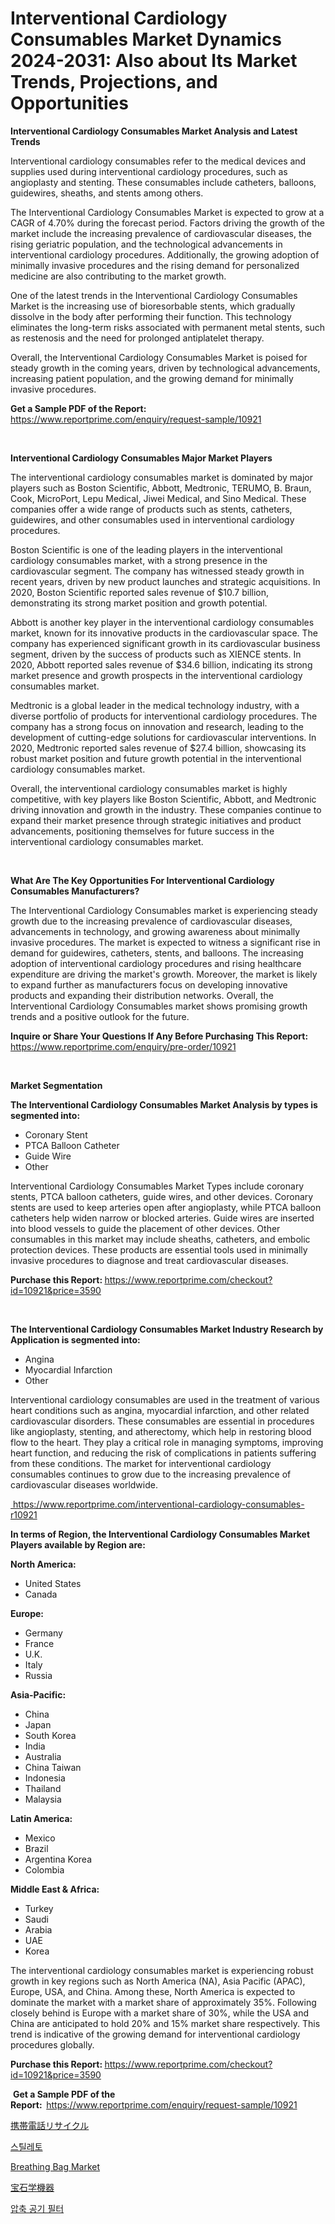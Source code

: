 <p><h1>Interventional Cardiology Consumables Market Dynamics 2024-2031: Also about Its Market Trends, Projections, and Opportunities</h1></p><p><strong>Interventional Cardiology Consumables Market Analysis and Latest Trends</strong></p>
<p><p>Interventional cardiology consumables refer to the medical devices and supplies used during interventional cardiology procedures, such as angioplasty and stenting. These consumables include catheters, balloons, guidewires, sheaths, and stents among others.</p><p>The Interventional Cardiology Consumables Market is expected to grow at a CAGR of 4.70% during the forecast period. Factors driving the growth of the market include the increasing prevalence of cardiovascular diseases, the rising geriatric population, and the technological advancements in interventional cardiology procedures. Additionally, the growing adoption of minimally invasive procedures and the rising demand for personalized medicine are also contributing to the market growth.</p><p>One of the latest trends in the Interventional Cardiology Consumables Market is the increasing use of bioresorbable stents, which gradually dissolve in the body after performing their function. This technology eliminates the long-term risks associated with permanent metal stents, such as restenosis and the need for prolonged antiplatelet therapy.</p><p>Overall, the Interventional Cardiology Consumables Market is poised for steady growth in the coming years, driven by technological advancements, increasing patient population, and the growing demand for minimally invasive procedures.</p></p>
<p><strong>Get a Sample PDF of the Report:&nbsp;</strong> <a href="https://www.reportprime.com/enquiry/request-sample/10921">https://www.reportprime.com/enquiry/request-sample/10921</a></p>
<p>&nbsp;</p>
<p><strong>Interventional Cardiology Consumables Major Market Players</strong></p>
<p><p>The interventional cardiology consumables market is dominated by major players such as Boston Scientific, Abbott, Medtronic, TERUMO, B. Braun, Cook, MicroPort, Lepu Medical, Jiwei Medical, and Sino Medical. These companies offer a wide range of products such as stents, catheters, guidewires, and other consumables used in interventional cardiology procedures.</p><p>Boston Scientific is one of the leading players in the interventional cardiology consumables market, with a strong presence in the cardiovascular segment. The company has witnessed steady growth in recent years, driven by new product launches and strategic acquisitions. In 2020, Boston Scientific reported sales revenue of $10.7 billion, demonstrating its strong market position and growth potential.</p><p>Abbott is another key player in the interventional cardiology consumables market, known for its innovative products in the cardiovascular space. The company has experienced significant growth in its cardiovascular business segment, driven by the success of products such as XIENCE stents. In 2020, Abbott reported sales revenue of $34.6 billion, indicating its strong market presence and growth prospects in the interventional cardiology consumables market.</p><p>Medtronic is a global leader in the medical technology industry, with a diverse portfolio of products for interventional cardiology procedures. The company has a strong focus on innovation and research, leading to the development of cutting-edge solutions for cardiovascular interventions. In 2020, Medtronic reported sales revenue of $27.4 billion, showcasing its robust market position and future growth potential in the interventional cardiology consumables market.</p><p>Overall, the interventional cardiology consumables market is highly competitive, with key players like Boston Scientific, Abbott, and Medtronic driving innovation and growth in the industry. These companies continue to expand their market presence through strategic initiatives and product advancements, positioning themselves for future success in the interventional cardiology consumables market.</p></p>
<p>&nbsp;</p>
<p><strong>What Are The Key Opportunities For Interventional Cardiology Consumables Manufacturers?</strong></p>
<p><p>The Interventional Cardiology Consumables market is experiencing steady growth due to the increasing prevalence of cardiovascular diseases, advancements in technology, and growing awareness about minimally invasive procedures. The market is expected to witness a significant rise in demand for guidewires, catheters, stents, and balloons. The increasing adoption of interventional cardiology procedures and rising healthcare expenditure are driving the market's growth. Moreover, the market is likely to expand further as manufacturers focus on developing innovative products and expanding their distribution networks. Overall, the Interventional Cardiology Consumables market shows promising growth trends and a positive outlook for the future.</p></p>
<p><strong>Inquire or Share Your Questions If Any Before Purchasing This Report:</strong> <a href="https://www.reportprime.com/enquiry/pre-order/10921">https://www.reportprime.com/enquiry/pre-order/10921</a></p>
<p>&nbsp;</p>
<p><strong>Market Segmentation</strong></p>
<p><strong>The Interventional Cardiology Consumables Market Analysis by types is segmented into:</strong></p>
<p><ul><li>Coronary Stent</li><li>PTCA Balloon Catheter</li><li>Guide Wire</li><li>Other</li></ul></p>
<p><p>Interventional Cardiology Consumables Market Types include coronary stents, PTCA balloon catheters, guide wires, and other devices. Coronary stents are used to keep arteries open after angioplasty, while PTCA balloon catheters help widen narrow or blocked arteries. Guide wires are inserted into blood vessels to guide the placement of other devices. Other consumables in this market may include sheaths, catheters, and embolic protection devices. These products are essential tools used in minimally invasive procedures to diagnose and treat cardiovascular diseases.</p></p>
<p><strong>Purchase this Report:&nbsp;</strong><a href="https://www.reportprime.com/checkout?id=10921&price=3590">https://www.reportprime.com/checkout?id=10921&price=3590</a></p>
<p>&nbsp;</p>
<p><strong>The Interventional Cardiology Consumables Market Industry Research by Application is segmented into:</strong></p>
<p><ul><li>Angina</li><li>Myocardial Infarction</li><li>Other</li></ul></p>
<p><p>Interventional cardiology consumables are used in the treatment of various heart conditions such as angina, myocardial infarction, and other related cardiovascular disorders. These consumables are essential in procedures like angioplasty, stenting, and atherectomy, which help in restoring blood flow to the heart. They play a critical role in managing symptoms, improving heart function, and reducing the risk of complications in patients suffering from these conditions. The market for interventional cardiology consumables continues to grow due to the increasing prevalence of cardiovascular diseases worldwide.</p></p>
<p><a href="https://www.reportprime.com/interventional-cardiology-consumables-r10921">&nbsp;https://www.reportprime.com/interventional-cardiology-consumables-r10921</a></p>
<p><strong>In terms of Region, the Interventional Cardiology Consumables Market Players available by Region are:</strong></p>
<p>
    <p> <strong> North America: </strong>
        <ul>
            <li>United States</li>
            <li>Canada</li>
        </ul>
        </p> 
    <p> <strong> Europe: </strong>
        <ul>
            <li>Germany</li>
            <li>France</li>
            <li>U.K.</li>
            <li>Italy</li>
            <li>Russia</li>
        </ul>
        </p> 
    <p> <strong> Asia-Pacific: </strong>
        <ul>
            <li>China</li>
            <li>Japan</li>
            <li>South Korea</li>
            <li>India</li>
            <li>Australia</li>
            <li>China Taiwan</li>
            <li>Indonesia</li>
            <li>Thailand</li>
            <li>Malaysia</li>
        </ul>
        </p> 
    <p> <strong> Latin America: </strong>
        <ul>
            <li>Mexico</li>
            <li>Brazil</li>
            <li>Argentina Korea</li>
            <li>Colombia</li>
        </ul>
        </p> 
    <p> <strong> Middle East & Africa: </strong>
        <ul>
            <li>Turkey</li>
            <li>Saudi</li>
            <li>Arabia</li>
            <li>UAE</li>
            <li>Korea</li>
        </ul>
    </p>
    </p>
<p><p>The interventional cardiology consumables market is experiencing robust growth in key regions such as North America (NA), Asia Pacific (APAC), Europe, USA, and China. Among these, North America is expected to dominate the market with a market share of approximately 35%. Following closely behind is Europe with a market share of 30%, while the USA and China are anticipated to hold 20% and 15% market share respectively. This trend is indicative of the growing demand for interventional cardiology procedures globally.</p></p>
<p><strong>Purchase this Report: </strong><a href="https://www.reportprime.com/checkout?id=10921&price=3590">https://www.reportprime.com/checkout?id=10921&price=3590</a></p>
<p>&nbsp;<strong>Get a Sample PDF of the Report:&nbsp;&nbsp;</strong><a href="https://www.reportprime.com/enquiry/request-sample/10921">https://www.reportprime.com/enquiry/request-sample/10921</a></p>
<p><strong></strong></p>
<p><p><a href="https://github.com/KenyonJohns/Market-Research-Report-List-1/blob/main/402058779957.md">携帯電話リサイクル</a></p><p><a href="https://medium.com/@alanperkins1921/stilettos-%EC%8B%9C%EC%9E%A5%EC%9D%80-2031%EB%85%84%EA%B9%8C%EC%A7%80%EC%9D%98-%EC%8B%9C%EC%9E%A5-%EC%A0%90%EC%9C%A0%EC%9C%A8-%EA%B7%9C%EB%AA%A8-%EB%B0%8F-%EC%98%88%EC%83%81-%EC%98%88%EC%B8%A1%EC%97%90-%EC%B4%88%EC%A0%90%EC%9D%84-%EB%A7%9E%EC%B6%A5%EB%8B%88%EB%8B%A4-d4468594c8af">스틸레토</a></p><p><a href="https://github.com/barbarakss89/Market-Research-Report-List-1/blob/main/breathing-bag-market.md">Breathing Bag Market</a></p><p><a href="https://medium.com/@alfaro.etbn_52903/%E5%AE%9D%E7%9F%B3%E5%AD%A6%E5%99%A8%E5%85%B7%E5%B8%82%E5%A0%B4-%E7%AB%B6%E4%BA%89%E5%88%86%E6%9E%90-%E5%B8%82%E5%A0%B4%E3%81%AE%E3%83%88%E3%83%AC%E3%83%B3%E3%83%89-%E3%81%8A%E3%82%88%E3%81%B32031%E5%B9%B4%E3%81%BE%E3%81%A7%E3%81%AE%E4%BA%88%E6%B8%AC-e99517e53c6f">宝石学機器</a></p><p><a href="https://github.com/DavidRobb19/Market-Research-Report-List-1/blob/main/826036974714.md">압축 공기 필터</a></p></p>